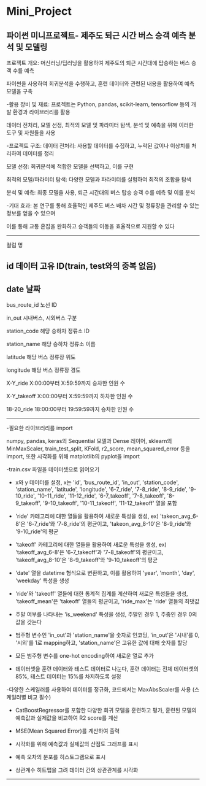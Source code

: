 # Mini_Project
파이썬 미니프로젝트- 제주도 퇴근 시간 버스 승객 예측 분석 및 모델링
--------------------------------------------------------------------
프로젝트 개요:
머신러닝/딥러닝을 활용하여 제주도의 퇴근 시간대에 탑승하는 버스 승객 수를 예측

파이썬을 사용하여 회귀분석을 수행하고, 훈련 데이터와 관련된 내용을 활용하여 예측 모델을 구축

 

-활용 장비 및 재료:
프로젝트는 Python, pandas, scikit-learn, tensorflow 등의 개발 환경과 라이브러리를 활용

데이터 전처리, 모델 선정, 최적의 모델 및 파라미터 탐색, 분석 및 예측을 위해 이러한 도구 및 자원들을 사용



 

-프로젝트 구조:
데이터 전처리: 사용할 데이터를 수집하고, 누락된 값이나 이상치를 처리하여 데이터를 정리

모델 선정: 회귀분석에 적합한 모델을 선택하고, 이를 구현

최적의 모델/파라미터 탐색: 다양한 모델과 파라미터를 실험하여 최적의 조합을 탐색

분석 및 예측: 최종 모델을 사용, 퇴근 시간대의 버스 탑승 승객 수를 예측 및 이를 분석





-기대 효과:
본 연구를 통해 효율적인 제주도 버스 배차 시간 및 정류장을 관리할 수 있는 정보를 얻을 수 있으며

이를 통해 교통 혼잡을 완화하고 승객들의 이동을 효율적으로 지원할 수 있다

--------------------------------------------------------------------

컬럼 명


id	데이터 고유 ID(train, test와의 중복 없음)
---

date	날짜
---

bus_route_id	노선 ID


in_out	시내버스, 시외버스 구분


station_code	해당 승하차 정류소 ID


station_name	해당 승하차 정류소 이름


latitude	해당 버스 정류장 위도


longitude	해당 버스 정류장 경도


X-Y_ride	X:00:00부터 X:59:59까지 승차한 인원 수


X-Y_takeoff	X:00:00부터 X:59:59까지 하차한 인원 수


18-20_ride	18:00:00부터 19:59:59까지 승차한 인원 수


--------------------------------------------------------------------

-필요한 라이브러리를 import

numpy, pandas, keras의 Sequential 모델과 Dense 레이어,  sklearn의 MinMaxScaler, train_test_split, KFold, r2_score, mean_squared_error 등을 import, 또한 시각화를 위해 matplotlib의 pyplot을 import

-train.csv 파일을 데이터셋으로 읽어오기

- x와 y 데이터를 설정, x는 'id', 'bus_route_id', 'in_out', 'station_code', 'station_name', 'latitude', 'longitude', '6-7_ride', '7-8_ride', '8-9_ride', '9-10_ride', '10-11_ride', '11-12_ride', '6-7_takeoff', '7-8_takeoff', '8-9_takeoff', '9-10_takeoff', '10-11_takeoff', '11-12_takeoff' 열을 포함

- 'ride' 카테고리에 대한 열들을 활용하여 새로운 특성을 생성, ex) 'takeon_avg_6-8'은 '6-7_ride'와 '7-8_ride'의 평균이고, 'takeon_avg_8-10'은 '8-9_ride'와 '9-10_ride'의 평균

- 'takeoff' 카테고리에 대한 열들을 활용하여 새로운 특성을 생성,  ex) 'takeoff_avg_6-8'은 '6-7_takeoff'과 '7-8_takeoff'의 평균이고, 'takeoff_avg_8-10'은 '8-9_takeoff'와 '9-10_takeoff'의 평균

- 'date' 열을 datetime 형식으로 변환하고, 이를 활용하여 'year', 'month', 'day', 'weekday' 특성을 생성

- 'ride'와 'takeoff' 열들에 대한 통계적 집계를 계산하여 새로운 특성들을 생성, 'takeoff_mean'은 'takeoff' 열들의 평균이고, 'ride_max'는 'ride' 열들의 최댓값

- 주말 여부를 나타내는 'is_weekend' 특성을 생성, 주말인 경우 1, 주중인 경우 0의 값을 갖는다

- 범주형 변수인 'in_out'과 'station_name'을 숫자로 인코딩, 'in_out'은 '시내'를 0, '시외'를 1로 mapping하고, 'station_name'은 고유한 값에 대해 숫자를 할당

- 모든 범주형 변수를 one-hot encoding하여 새로운 열로 추가

- 데이터셋을 훈련 데이터와 테스트 데이터로 나눈다, 훈련 데이터는 전체 데이터셋의 85%, 테스트 데이터는 15%를 차지하도록 설정

-다양한 스케일러를 사용하여 데이터를 정규화, 코드에서는 MaxAbsScaler를 사용 (스케일러별 비교 필수)

- CatBoostRegressor를 포함한 다양한 회귀 모델을 훈련하고 평가, 훈련된 모델의 예측값과 실제값을 비교하여 R2 score를 계산

- MSE(Mean Squared Error)를 계산하여 출력

- 시각화를 위해 예측값과 실제값의 산점도 그래프를 표시

- 예측 오차의 분포를 히스토그램으로 표시

- 상관계수 히트맵을 그려 데이터 간의 상관관계를 시각화

--------------------------------------------------------------------

